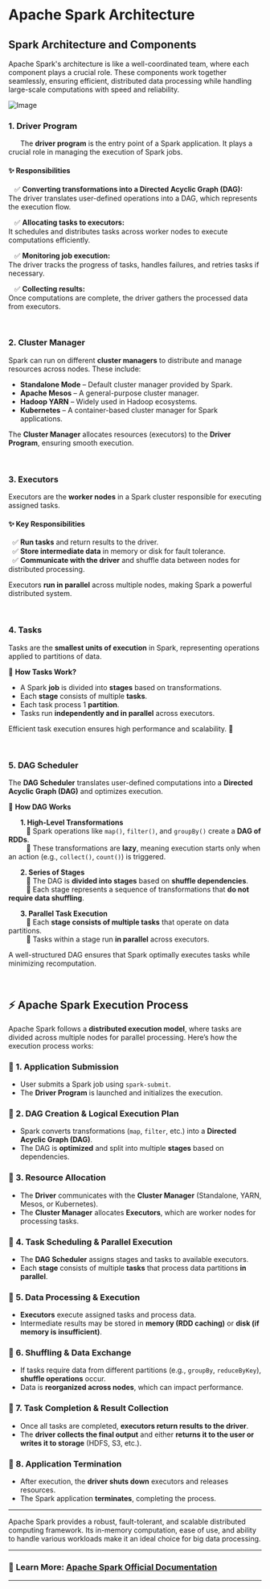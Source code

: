 # Apache Spark Architecture

## Spark Architecture and Components

Apache Spark's architecture is like a well-coordinated team, where each component plays a crucial role. These components work together seamlessly, ensuring efficient, distributed data processing while handling large-scale computations with speed and reliability.

![Image](https://github.com/user-attachments/assets/86275c34-5d3c-4eeb-a9fd-f2bee4d74704)

### **1. Driver Program**

&nbsp;&nbsp;&nbsp;&nbsp;&nbsp;&nbsp;The **driver program** is the entry point of a Spark application. It plays a crucial role in managing the execution of Spark jobs.

#### ✨ **Responsibilities**

&nbsp;&nbsp;&nbsp;✅ **Converting transformations into a Directed Acyclic Graph (DAG):**  
  The driver translates user-defined operations into a DAG, which represents the execution flow.

&nbsp;&nbsp;&nbsp;✅ **Allocating tasks to executors:**  
  It schedules and distributes tasks across worker nodes to execute computations efficiently.

&nbsp;&nbsp;&nbsp;✅ **Monitoring job execution:**  
  The driver tracks the progress of tasks, handles failures, and retries tasks if necessary.

&nbsp;&nbsp;&nbsp;✅ **Collecting results:**  
  Once computations are complete, the driver gathers the processed data from executors.


&nbsp;

### **2. Cluster Manager**  

Spark can run on different **cluster managers** to distribute and manage resources across nodes. These include:  

- **Standalone Mode** – Default cluster manager provided by Spark.  
- **Apache Mesos** – A general-purpose cluster manager.  
- **Hadoop YARN** – Widely used in Hadoop ecosystems.  
- **Kubernetes** – A container-based cluster manager for Spark applications.  

The **Cluster Manager** allocates resources (executors) to the **Driver Program**, ensuring smooth execution.

&nbsp;

### **3. Executors**  

Executors are the **worker nodes** in a Spark cluster responsible for executing assigned tasks.  

#### ✨ **Key Responsibilities**  
&nbsp;&nbsp;✅ **Run tasks** and return results to the driver.  
&nbsp;&nbsp;✅ **Store intermediate data** in memory or disk for fault tolerance.  
&nbsp;&nbsp;✅ **Communicate with the driver** and shuffle data between nodes for distributed processing.  

Executors **run in parallel** across multiple nodes, making Spark a powerful distributed system.

&nbsp;

### **4. Tasks**  

Tasks are the **smallest units of execution** in Spark, representing operations applied to partitions of data.  

📌 **How Tasks Work?**  
- A Spark **job** is divided into **stages** based on transformations.  
- Each **stage** consists of multiple **tasks**.
-  Each task process 1 **partition**.  
- Tasks run **independently and in parallel** across executors.  

Efficient task execution ensures high performance and scalability. 🚀

&nbsp;


### **5. DAG Scheduler**  

The **DAG Scheduler** translates user-defined computations into a **Directed Acyclic Graph (DAG)** and optimizes execution.

📌 **How DAG Works**


&nbsp;&nbsp;&nbsp;&nbsp;&nbsp;&nbsp;**1. High-Level Transformations**  
   &nbsp;&nbsp;&nbsp;&nbsp;&nbsp;&nbsp;&nbsp;&nbsp; 🔸  Spark operations like `map()`, `filter()`, and `groupBy()` create a **DAG of RDDs**.  
   &nbsp;&nbsp;&nbsp;&nbsp;&nbsp;&nbsp;&nbsp;&nbsp; 🔸  These transformations are **lazy**, meaning execution starts only when an action (e.g., `collect()`, `count()`) is triggered.  

&nbsp;&nbsp;&nbsp;&nbsp;&nbsp;&nbsp;**2. Series of Stages**  
   &nbsp;&nbsp;&nbsp;&nbsp;&nbsp;&nbsp;&nbsp;&nbsp; 🔸  The DAG is **divided into stages** based on **shuffle dependencies**.  
   &nbsp;&nbsp;&nbsp;&nbsp;&nbsp;&nbsp;&nbsp;&nbsp; 🔸  Each stage represents a sequence of transformations that **do not require data shuffling**.  

 &nbsp;&nbsp;&nbsp;&nbsp;&nbsp;&nbsp;**3. Parallel Task Execution**  
   &nbsp;&nbsp;&nbsp;&nbsp;&nbsp;&nbsp;&nbsp;&nbsp; 🔸  Each **stage consists of multiple tasks** that operate on data partitions.  
   &nbsp;&nbsp;&nbsp;&nbsp;&nbsp;&nbsp;&nbsp;&nbsp; 🔸  Tasks within a stage run **in parallel** across executors.  
  
 

A well-structured DAG ensures that Spark optimally executes tasks while minimizing recomputation.

&nbsp;

## ⚡ Apache Spark Execution Process  

Apache Spark follows a **distributed execution model**, where tasks are divided across multiple nodes for parallel processing. Here’s how the execution process works:  

### 🔹 1. **Application Submission**  
- User submits a Spark job using `spark-submit`.  
- The **Driver Program** is launched and initializes the execution.  

### 🔹 2. **DAG Creation & Logical Execution Plan**  
- Spark converts transformations (`map`, `filter`, etc.) into a **Directed Acyclic Graph (DAG)**.  
- The DAG is **optimized** and split into multiple **stages** based on dependencies.  

### 🔹 3. **Resource Allocation**  
- The **Driver** communicates with the **Cluster Manager** (Standalone, YARN, Mesos, or Kubernetes).  
- The **Cluster Manager** allocates **Executors**, which are worker nodes for processing tasks.  

### 🔹 4. **Task Scheduling & Parallel Execution**  
- The **DAG Scheduler** assigns stages and tasks to available executors.  
- Each **stage** consists of multiple **tasks** that process data partitions **in parallel**.  

### 🔹 5. **Data Processing & Execution**  
- **Executors** execute assigned tasks and process data.  
- Intermediate results may be stored in **memory (RDD caching)** or **disk (if memory is insufficient)**.  

### 🔹 6. **Shuffling & Data Exchange**  
- If tasks require data from different partitions (e.g., `groupBy`, `reduceByKey`), **shuffle operations** occur.  
- Data is **reorganized across nodes**, which can impact performance.  

### 🔹 7. **Task Completion & Result Collection**  
- Once all tasks are completed, **executors return results to the driver**.  
- The **driver collects the final output** and either **returns it to the user or writes it to storage** (HDFS, S3, etc.).  

### 🔹 8. **Application Termination**  
- After execution, the **driver shuts down** executors and releases resources.  
- The Spark application **terminates**, completing the process.  

---

Apache Spark provides a robust, fault-tolerant, and scalable distributed computing framework. Its in-memory computation, ease of use, and ability to handle various workloads make it an ideal choice for big data processing.

---
 

### 📌 **Learn More**: [Apache Spark Official Documentation](https://spark.apache.org/docs/latest/)
---


